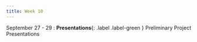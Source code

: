 ```yaml
---
title: Week 10
---
```


September 27 - 29
: **Presentations**{: .label .label-green } Preliminary Project Presentations
